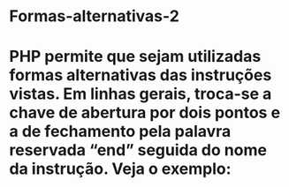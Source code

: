 # Formas-alternativas-2
# PHP permite que sejam utilizadas formas alternativas das instruções vistas. Em linhas gerais, troca-se a chave de abertura por dois pontos e a de fechamento pela palavra reservada “end” seguida do nome da instrução. Veja o exemplo:

